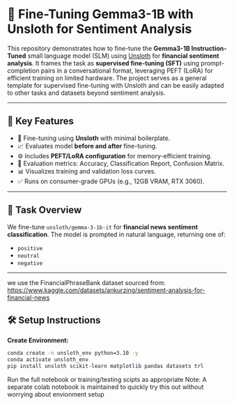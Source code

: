 # 🧠 Fine-Tuning Gemma3-1B with Unsloth for Sentiment Analysis

This repository demonstrates how to fine-tune the **Gemma3-1B Instruction-Tuned** small language model (SLM) using [Unsloth](https://unsloth.ai/) for **financial sentiment analysis**. It frames the task as **supervised fine-tuning (SFT)** using prompt-completion pairs in a conversational format, leveraging PEFT (LoRA) for efficient training on limited hardware. The project serves as a general template for supervised fine-tuning with Unsloth and can be easily adapted to other tasks and datasets beyond sentiment analysis.

---

## 📌 Key Features

- 🔧 Fine-tuning using **Unsloth** with minimal boilerplate.
- 📈 Evaluates model **before and after** fine-tuning.
- ⚙️ Includes **PEFT/LoRA configuration** for memory-efficient training.
- 🧪 Evaluation metrics: Accuracy, Classification Report, Confusion Matrix.
- 📊 Visualizes training and validation loss curves.
- ✅ Runs on consumer-grade GPUs (e.g., 12GB VRAM, RTX 3060).

---

## 📝 Task Overview

We fine-tune `unsloth/gemma-3-1b-it` for **financial news sentiment classification**. The model is prompted in natural language, returning one of:
- `positive`
- `neutral`
- `negative`

---
we use the FinancialPhraseBank dataset sourced from: https://www.kaggle.com/datasets/ankurzing/sentiment-analysis-for-financial-news

## 🛠️ Setup Instructions

**Create Environment:**
```bash
conda create -n unsloth_env python=3.10 -y
conda activate unsloth_env
pip install unsloth scikit-learn matplotlib pandas datasets trl
```
Run the full notebook or training/testing scipts as appropriate
Note: A separate colab notebook is maintained to quickly try this out without worrying about envionment setup

